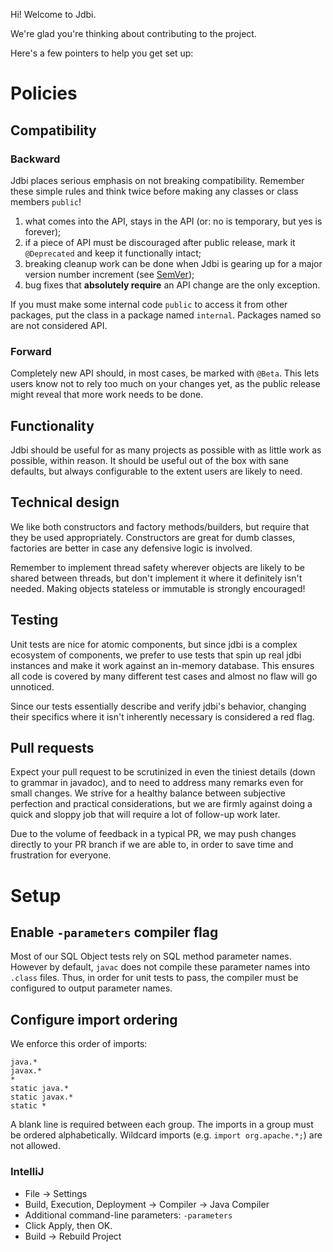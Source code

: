 Hi! Welcome to Jdbi.

We're glad you're thinking about contributing to the project.

Here's a few pointers to help you get set up:

# Policies

## Compatibility

### Backward

Jdbi places serious emphasis on not breaking compatibility. Remember these simple rules and think twice before making any classes or class members `public`!

1) what comes into the API, stays in the API (or: no is temporary, but yes is forever);
2) if a piece of API must be discouraged after public release, mark it `@Deprecated` and keep it functionally intact;
3) breaking cleanup work can be done when Jdbi is gearing up for a major version number increment (see [SemVer](https://semver.org/));
4) bug fixes that **absolutely require** an API change are the only exception.

If you must make some internal code `public` to access it from other packages, put the class in a package named `internal`. Packages named so are not considered API.

### Forward

Completely new API should, in most cases, be marked with `@Beta`. This lets users know not to rely too much on your changes yet, as the public release might reveal that more work needs to be done.

## Functionality

Jdbi should be useful for as many projects as possible with as little work as possible, within reason. It should be useful out of the box with sane defaults, but always configurable to the extent users are likely to need.

## Technical design

We like both constructors and factory methods/builders, but require that they be used appropriately. Constructors are great for dumb classes, factories are better in case any defensive logic is involved.

Remember to implement thread safety wherever objects are likely to be shared between threads, but don't implement it where it definitely isn't needed. Making objects stateless or immutable is strongly encouraged!

## Testing

Unit tests are nice for atomic components, but since jdbi is a complex ecosystem of components, we prefer to use tests that spin up real jdbi instances and make it work against an in-memory database. This ensures all code is covered by many different test cases and almost no flaw will go unnoticed.

Since our tests essentially describe and verify jdbi's behavior, changing their specifics where it isn't inherently necessary is considered a red flag.

## Pull requests

Expect your pull request to be scrutinized in even the tiniest details (down to grammar in javadoc), and to need to address many remarks even for small changes. We strive for a healthy balance between subjective perfection and practical considerations, but we are firmly against doing a quick and sloppy job that will require a lot of follow-up work later.

Due to the volume of feedback in a typical PR, we may push changes directly to your PR branch if we are able to, in order to save time and frustration for everyone.

# Setup

## Enable `-parameters` compiler flag

Most of our SQL Object tests rely on SQL method parameter names. However by default, `javac` does not compile these
parameter names into `.class` files. Thus, in order for unit tests to pass, the compiler must be configured to output
parameter names.

## Configure import ordering

We enforce this order of imports:

```
java.*
javax.*
*
static java.*
static javax.*
static *
```

A blank line is required between each group. The imports in a group must be ordered
alphabetically. Wildcard imports (e.g. `import org.apache.*;`) are not allowed.

### IntelliJ

* File &rarr; Settings
* Build, Execution, Deployment &rarr; Compiler &rarr; Java Compiler
* Additional command-line parameters: `-parameters`
* Click Apply, then OK.
* Build &rarr; Rebuild Project

